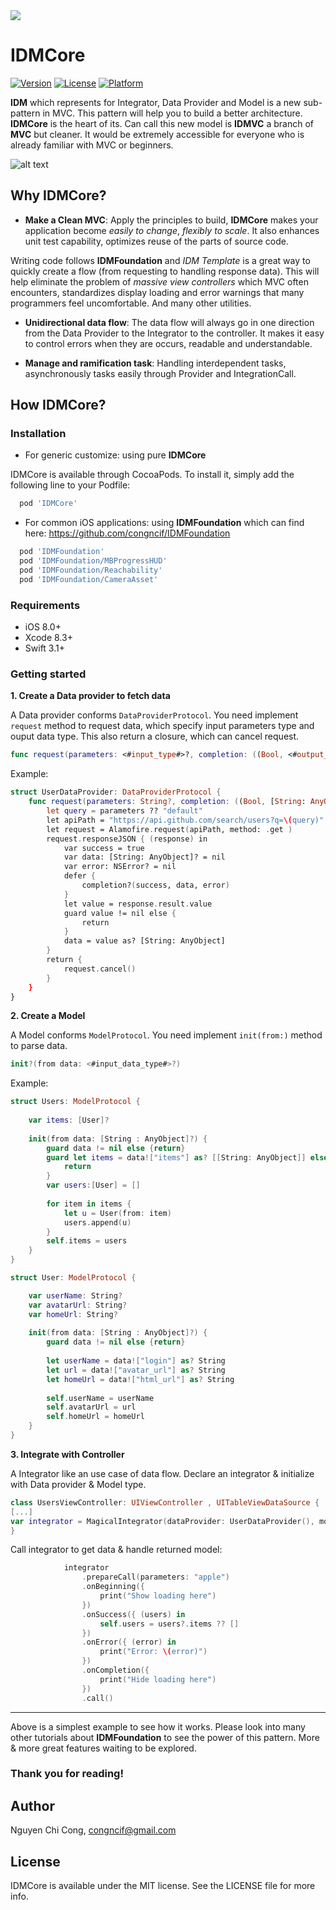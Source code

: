 <img src="https://i.imgur.com/1z4dxIM.png"/>

# IDMCore

[![Version](https://img.shields.io/cocoapods/v/IDMCore.svg?style=flat)](http://cocoapods.org/pods/IDMCore)
[![License](https://img.shields.io/cocoapods/l/IDMCore.svg?style=flat)](http://cocoapods.org/pods/IDMCore)
[![Platform](https://img.shields.io/cocoapods/p/IDMCore.svg?style=flat)](http://cocoapods.org/pods/IDMCore)

**IDM** which represents for Integrator, Data Provider and Model is a new sub-pattern in MVC. This pattern will help you to build a better architecture. **IDMCore** is the heart of its. Can call this new model is **IDMVC** a branch of **MVC** but cleaner. It would be extremely accessible for everyone who is already familiar with MVC or beginners.

![alt text](http://i.imgur.com/Bw0caQ8m.png "IDMCore")

## Why IDMCore?

- **Make a Clean MVC**: Apply the principles to build, **IDMCore** makes your application become *easily to change*, *flexibly to scale*. It also enhances unit test capability, optimizes reuse of the parts of source code.

Writing code follows **IDMFoundation** and *IDM Template* is a great way to quickly create a flow (from requesting to handling response data). This will help eliminate the problem of *massive view controllers* which MVC often encounters, standardizes display loading and error warnings that many programmers feel uncomfortable. And many other utilities.

- **Unidirectional data flow**: The data flow will always go in one direction from the Data Provider to the Integrator to the controller. It makes it easy to control errors when they are occurs, readable and understandable.

- **Manage and ramification task**: Handling interdependent tasks, asynchronously tasks easily through Provider and IntegrationCall.

## How IDMCore?

### Installation

- For generic customize: using pure **IDMCore**

IDMCore is available through CocoaPods. To install it, simply add the following line to your Podfile:
```ruby
  pod 'IDMCore'
```

- For common iOS applications: using **IDMFoundation** which can find here: https://github.com/congncif/IDMFoundation

```ruby
  pod 'IDMFoundation'
  pod 'IDMFoundation/MBProgressHUD'
  pod 'IDMFoundation/Reachability'
  pod 'IDMFoundation/CameraAsset'
```

### Requirements

- iOS 8.0+
- Xcode 8.3+
- Swift 3.1+

### Getting started

**1. Create a Data provider to fetch data**

A Data provider conforms `DataProviderProtocol`. You need implement `request` method to request data, which specify input parameters type and ouput data type. This also return a closure, which can cancel request.

```swift
func request(parameters: <#input_type#>?, completion: ((Bool, <#output_type#>?, Error?) -> ())?) -> (() -> ())?
```

Example:

```swift
struct UserDataProvider: DataProviderProtocol {
    func request(parameters: String?, completion: ((Bool, [String: AnyObject]?, Error?) -> ())?) -> (() -> ())? {
        let query = parameters ?? "default"
        let apiPath = "https://api.github.com/search/users?q=\(query)"
        let request = Alamofire.request(apiPath, method: .get )
        request.responseJSON { (response) in
            var success = true
            var data: [String: AnyObject]? = nil
            var error: NSError? = nil
            defer {
                completion?(success, data, error)
            }
            let value = response.result.value
            guard value != nil else {
                return
            }
            data = value as? [String: AnyObject]
        }
        return {
            request.cancel()
        }
    }
}
```

**2. Create a Model**

A Model conforms `ModelProtocol`. You need implement `init(from:)` method to parse data.
```swift
init?(from data: <#input_data_type#>?)
```

Example:

```swift
struct Users: ModelProtocol {
    
    var items: [User]?
    
    init(from data: [String : AnyObject]?) {
        guard data != nil else {return}
        guard let items = data!["items"] as? [[String: AnyObject]] else {
            return
        }
        var users:[User] = []
        
        for item in items {
            let u = User(from: item)
            users.append(u)
        }
        self.items = users
    }
}

struct User: ModelProtocol {

    var userName: String?
    var avatarUrl: String?
    var homeUrl: String?
    
    init(from data: [String : AnyObject]?) {
        guard data != nil else {return}
        
        let userName = data!["login"] as? String
        let url = data!["avatar_url"] as? String
        let homeUrl = data!["html_url"] as? String
        
        self.userName = userName
        self.avatarUrl = url
        self.homeUrl = homeUrl
    }
}
```

**3. Integrate with Controller**

A Integrator like an use case of data flow. Declare an integrator & initialize with Data provider & Model type.

```swift
class UsersViewController: UIViewController , UITableViewDataSource {
[...]
var integrator = MagicalIntegrator(dataProvider: UserDataProvider(), modelType: Users.self)
}
```

Call integrator to get data & handle returned model:

```swift
            integrator
                .prepareCall(parameters: "apple")
                .onBeginning({
                    print("Show loading here")
                })
                .onSuccess({ (users) in
                    self.users = users?.items ?? []
                })
                .onError({ (error) in
                    print("Error: \(error)")
                })
                .onCompletion({
                    print("Hide loading here")
                })
                .call()
```

***
Above is a simplest example to see how it works. Please look into many other tutorials about **IDMFoundation** to see the power of this pattern. More & more great features waiting to be explored.

### Thank you for reading!

## Author

Nguyen Chi Cong, congncif@gmail.com

## License

IDMCore is available under the MIT license. See the LICENSE file for more info.
